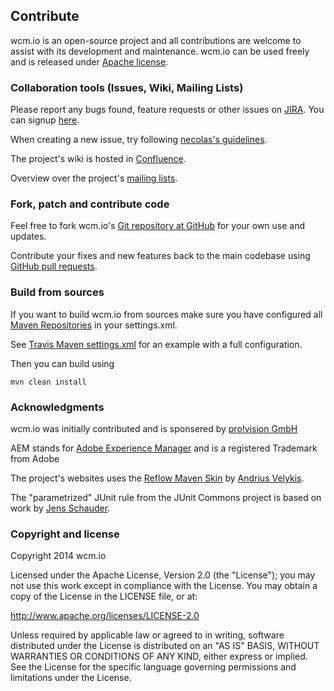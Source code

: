 ## Contribute

wcm.io is an open-source project and all contributions are welcome to assist with its
development and maintenance. wcm.io can be used freely and is released under
[Apache license][apache-license].

[apache-license]: http://www.apache.org/licenses/LICENSE-2.0


### Collaboration tools (Issues, Wiki, Mailing Lists)

Please report any bugs found, feature requests or other issues on [JIRA][jira]. You can signup [here][jira-signup].

When creating a new issue, try following [necolas's guidelines][issue-guidelines].

The project's wiki is hosted in [Confluence][confluence].

Overview over the project's [mailing lists][mailing-lists].


[jira]: https://wcm-io.atlassian.net/
[jira-signup]: https://wcm-io.atlassian.net/admin/users/sign-up
[confluence]: https://wcm-io.atlassian.net/wiki/
[issue-guidelines]: http://github.com/necolas/issue-guidelines/#readme
[mailing-lists]: https://wcm.io/mailing-lists.html


### Fork, patch and contribute code

Feel free to fork wcm.io's [Git repository at GitHub][wcm-io-github] for your own use and
updates.

Contribute your fixes and new features back to the main codebase using
[GitHub pull requests][github-pull-req].

[wcm-io-github]: http://github.com/wcm-io
[github-pull-req]: http://help.github.com/articles/using-pull-requests



### Build from sources

If you want to build wcm.io from sources make sure you have configured all [Maven Repositories](maven.html) in your settings.xml.

See [Travis Maven settings.xml](https://github.com/wcm-io/wcm-io/blob/master/.travis.maven-settings.xml) for an example with a full configuration.

Then you can build using

```
mvn clean install
```


### Acknowledgments

wcm.io was initially contributed and is sponsered by [pro!vision GmbH][pro-vision]

AEM stands for [Adobe Experience Manager][aem] and is a registered Trademark from Adobe

The project's websites uses the [Reflow Maven Skin][reflow] by [Andrius Velykis][andrius-velykis].

The "parametrized" JUnit rule from the JUnit Commons project is based on work by [Jens Schauder]([schauderhaft]).

[pro-vision]: http://www.pro-vision.de
[aem]: http://www.adobe.com/solutions/web-experience-management.html
[reflow]: http://andriusvelykis.github.io/reflow-maven-skin/
[andrius-velykis]: http://andrius.velykis.lt/
[schauderhaft]: http://blog.schauderhaft.de/



### Copyright and license

Copyright 2014 wcm.io

Licensed under the Apache License, Version 2.0 (the "License");
you may not use this work except in compliance with the License.
You may obtain a copy of the License in the LICENSE file, or at:

   http://www.apache.org/licenses/LICENSE-2.0

Unless required by applicable law or agreed to in writing, software
distributed under the License is distributed on an "AS IS" BASIS,
WITHOUT WARRANTIES OR CONDITIONS OF ANY KIND, either express or implied.
See the License for the specific language governing permissions and
limitations under the License.
